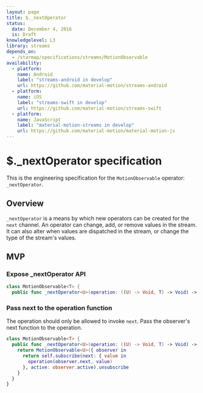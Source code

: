 ```yaml
---
layout: page
title: $._nextOperator
status:
  date: December 4, 2016
  is: Draft
knowledgelevel: L3
library: streams
depends_on:
  - /starmap/specifications/streams/MotionObservable
availability:
  - platform:
    name: Android
    label: "streams-android in develop"
    url: https://github.com/material-motion/streams-android
  - platform:
    name: iOS
    label: "streams-swift in develop"
    url: https://github.com/material-motion/streams-swift
  - platform:
    name: JavaScript
    label: "material-motion-streams in develop"
    url: https://github.com/material-motion/material-motion-js
---
```


# $._nextOperator specification

This is the engineering specification for the `MotionObservable` operator: `_nextOperator`.

## Overview

`_nextOperator` is a means by which new operators can be created for the `next` channel. An operator can change, add, or remove values in the stream. It can also alter when values are dispatched in the stream, or change the type of the stream's values.

## MVP

### Expose _nextOperator API

```swift
class MotionObservable<T> {
  public func _nextOperator<U>(operation: ((U) -> Void, T) -> Void) -> MotionObservable<U>
```

### Pass next to the operation function

The operation should only be allowed to invoke `next`. Pass the observer's next function to the
operation.

```swift
class MotionObservable<T> {
  public func _nextOperator<U>(operation: ((U) -> Void, T) -> Void) -> MotionObservable<U>
    return MotionObservable<U>({ observer in
      return self.subscribe(next: { value in
        operation(observer.next, value)
      }, active: observer.active).unsubscribe
    }
  }
}
```
